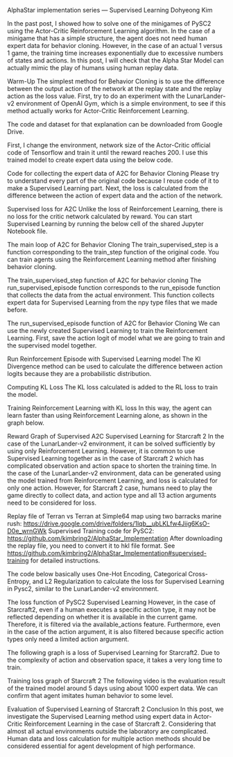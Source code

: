 

AlphaStar implementation series — Supervised Learning
Dohyeong Kim





In the past post, I showed how to solve one of the minigames of PySC2 using the Actor-Critic Reinforcement Learning algorithm. In the case of a minigame that has a simple structure, the agent does not need human expert data for behavior cloning. However, in the case of an actual 1 versus 1 game, the training time increases exponentially due to excessive numbers of states and actions. In this post, I will check that the Alpha Star Model can actually mimic the play of humans using human replay data.

Warm-Up
The simplest method for Behavior Cloning is to use the difference between the output action of the network at the replay state and the replay action as the loss value. First, try to do an experiment with the LunarLander-v2 environment of OpenAI Gym, which is a simple environment, to see if this method actually works for Actor-Critic Reinforcement Learning.

The code and dataset for that explanation can be downloaded from Google Drive.

First, I change the environment, network size of the Actor-Critic official code of Tensorflow and train it until the reward reaches 200. I use this trained model to create expert data using the below code.

Code for collecting the expert data of A2C for Behavior Cloning
Please try to understand every part of the original code because I reuse code of it to make a Supervised Learning part. Next, the loss is calculated from the difference between the action of expert data and the action of the network.

Supervised loss for A2C
Unlike the loss of Reinforcement Learning, there is no loss for the critic network calculated by reward. You can start Supervised Learning by running the below cell of the shared Jupyter Notebook file.

The main loop of A2C for Behavior Cloning
The train_supervised_step is a function corresponding to the train_step function of the original code. You can train agents using the Reinforcement Learning method after finishing behavior cloning.

The train_supervised_step function of A2C for behavior cloning
The run_supervised_episode function corresponds to the run_episode function that collects the data from the actual environment. This function collects expert data for Supervised Learning from the npy type files that we made before.

The run_supervised_episode function of A2C for Behavior Cloning
We can use the newly created Supervised Learning to train the Reinforcement Learning. First, save the action logit of model what we are going to train and the supervised model together.

Run Reinforcement Episode with Supervised Learning model
The Kl Divergence method can be used to calculate the difference between action logits because they are a probabilistic distribution.

Computing KL Loss
The KL loss calculated is added to the RL loss to train the model.

Training Reinforcement Learning with KL loss
In this way, the agent can learn faster than using Reinforcement Learning alone, as shown in the graph below.


Reward Graph of Supervised A2C
Supervised Learning for Starcraft 2
In the case of the LunarLander-v2 environment, it can be solved sufficiently by using only Reinforcement Learning. However, it is common to use Supervised Learning together as in the case of Starcraft 2 which has complicated observation and action space to shorten the training time. In the case of the LunarLander-v2 environment, data can be generated using the model trained from Reinforcement Learning, and loss is calculated for only one action. However, for Starcraft 2 case, humans need to play the game directly to collect data, and action type and all 13 action arguments need to be considered for loss.

Replay file of Terran vs Terran at Simple64 map using two barracks marine rush: https://drive.google.com/drive/folders/1lqb__ubLKLfw4Jiig6KsO-D0e_wrnGWk
Supervised Training code for PySC2: https://github.com/kimbring2/AlphaStar_Implementation
After downloading the replay file, you need to convert it to hkl file format. See https://github.com/kimbring2/AlphaStar_Implementation#supervised-training for detailed instructions.

The code below basically uses One-Hot Encoding, Categorical Cross-Entropy, and L2 Regularization to calculate the loss for Supervised Learning in Pysc2, similar to the LunarLander-v2 environment.

The loss function of PySC2 Supervised Learning
However, in the case of Starcraft2, even if a human executes a specific action type, it may not be reflected depending on whether it is available in the current game. Therefore, it is filtered via the available_actions feature. Furthermore, even in the case of the action argument, it is also filtered because specific action types only need a limited action argument.

The following graph is a loss of Supervised Learning for Starcraft2. Due to the complexity of action and observation space, it takes a very long time to train.


Training loss graph of Starcraft 2
The following video is the evaluation result of the trained model around 5 days using about 1000 expert data. We can confirm that agent imitates human behavior to some level.

Evaluation of Supervised Learning of Starcraft 2
Conclusion
In this post, we investigate the Supervised Learning method using expert data in Actor-Critic Reinforcement Learning in the case of Starcraft 2. Considering that almost all actual environments outside the laboratory are complicated. Human data and loss calculation for multiple action methods should be considered essential for agent development of high performance.